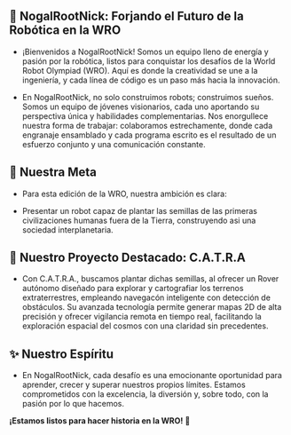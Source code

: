 ## 🤖 NogalRootNick: Forjando el Futuro de la Robótica en la WRO
 - ¡Bienvenidos a NogalRootNick! Somos un equipo lleno de energía y pasión por la robótica, listos para conquistar los desafíos de la World Robot Olympiad (WRO). Aquí es donde la creatividad se une a la ingeniería, y cada línea de código es un paso más hacia la innovación.
  
 - En NogalRootNick, no solo construimos robots; construimos sueños. Somos un equipo de jóvenes visionarios, cada uno aportando su perspectiva única y habilidades complementarias. Nos enorgullece nuestra forma de trabajar: colaboramos estrechamente, donde cada engranaje ensamblado y cada programa escrito es el resultado de un esfuerzo conjunto y una comunicación constante.

## 🎯 Nuestra Meta
 - Para esta edición de la WRO, nuestra ambición es clara:

 - Presentar un robot capaz de plantar las semillas de las primeras civilizaciones humanas fuera de la Tierra, construyendo asi una sociedad interplanetaria.

## 🚀 Nuestro Proyecto Destacado: C.A.T.R.A

 - Con C.A.T.R.A., buscamos plantar dichas semillas, al ofrecer un Rover autónomo diseñado para explorar y cartografiar los terrenos extraterrestres, empleando navegacón inteligente con detección de obstáculos. Su avanzada tecnología permite generar mapas 2D de alta precisión y ofrecer vigilancia remota en tiempo real, facilitando la exploración espacial del cosmos con una claridad sin precedentes.

## ✨ Nuestro Espíritu
 - En NogalRootNick, cada desafío es una emocionante oportunidad para aprender, crecer y superar nuestros propios límites. Estamos comprometidos con la excelencia, la diversión y, sobre todo, con la pasión por lo que hacemos.

**¡Estamos listos para hacer historia en la WRO! 📖**
